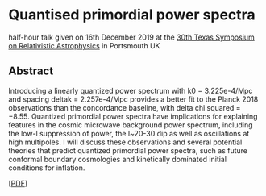 # Quantised primordial power spectra 
 
half-hour talk given on 16th December 2019 at the [30th Texas Symposium on Relativistic Astrophysics](https://texas2019.org/) in Portsmouth UK

## Abstract

Introducing a linearly quantized power spectrum with k0 = 3.225e-4/Mpc and spacing deltak = 2.257e-4/Mpc provides a better fit to the Planck 2018 observations than the concordance baseline, with delta chi squared = −8.55. Quantized primordial power spectra have implications for explaining features in the cosmic microwave background power spectrum, including the low-l suppression of power, the l~20-30 dip as well as oscillations at high multipoles. I will discuss these observations and several potential theories that predict quantized primordial power spectra, such as future conformal boundary cosmologies and kinetically dominated initial conditions for inflation.


[[PDF](https://github.com/williamjameshandley/talks/raw/texas_2019/will_handley_texas_2019.pdf)] 
 

